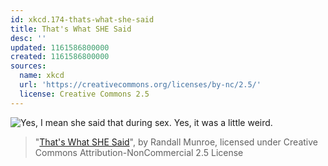 ```yaml
---
id: xkcd.174-thats-what-she-said
title: That's What SHE Said
desc: ''
updated: 1161586800000
created: 1161586800000
sources:
  name: xkcd
  url: 'https://creativecommons.org/licenses/by-nc/2.5/'
  license: Creative Commons 2.5
---
```

![Yes, I mean she said that during sex.  Yes, it was a little weird.](https://imgs.xkcd.com/comics/thats_what_she_said.png)
> "[That's What SHE Said](https://xkcd.com/174/)", by Randall Munroe, licensed under Creative Commons Attribution-NonCommercial 2.5 License
